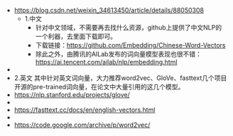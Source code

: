 - https://blog.csdn.net/weixin_34613450/article/details/88050308
	- 1.中文
		- 针对中文领域，不需要再去找什么资源，github上提供了中文NLP的一个利器，去里面下载即可。
		- 下载链接：https://github.com/Embedding/Chinese-Word-Vectors
		- 除此之外，由腾讯的AILab发布的词向量模型表现也很不错：https://ai.tencent.com/ailab/nlp/embedding.html
-
- 2.英文
  其中针对英文词向量，大力推荐word2vec、GloVe、fasttext几个项目开源的pre-trained词向量，在论文中大量引用的这几个模型。
- https://nlp.stanford.edu/projects/glove/
-
- https://fasttext.cc/docs/en/english-vectors.html
-
- https://code.google.com/archive/p/word2vec/